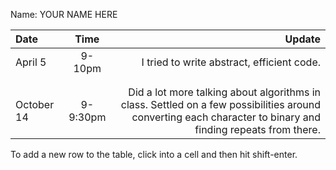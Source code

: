 Name: YOUR NAME HERE

| Date       |   Time   |                                                                                                                                                      Update |
|:-----------|:--------:|------------------------------------------------------------------------------------------------------------------------------------------------------------:|
| April 5    |  9-10pm  |                                                                                                                  I tried to write abstract, efficient code. |
|            |          |                                                                                                                                                             |
|            |          |                                                                                                                                                             |
| October 14 | 9-9:30pm | Did a lot more talking about algorithms in class. Settled on a few possibilities around converting each character to binary and finding repeats from there. |


To add a new row to the table, click into a cell and then hit shift-enter.